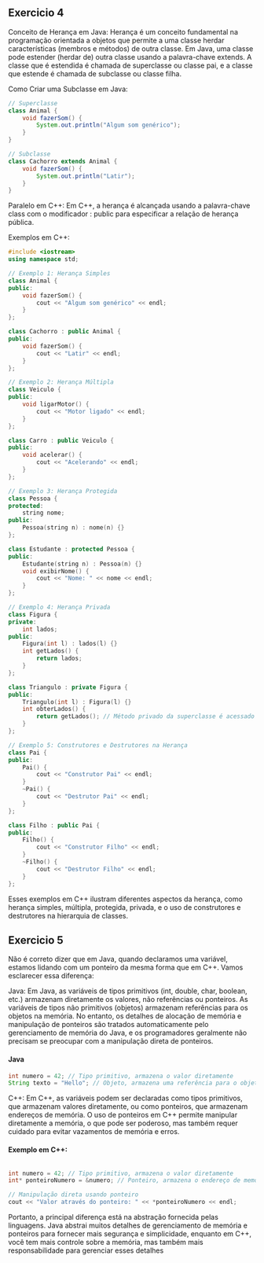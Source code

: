 ## Exercicio 4

Conceito de Herança em Java:
Herança é um conceito fundamental na programação orientada a objetos que permite a uma classe herdar características (membros e métodos) de outra classe. Em Java, uma classe pode estender (herdar de) outra classe usando a palavra-chave extends. A classe que é estendida é chamada de superclasse ou classe pai, e a classe que estende é chamada de subclasse ou classe filha.

Como Criar uma Subclasse em Java:
~~~java
// Superclasse
class Animal {
    void fazerSom() {
        System.out.println("Algum som genérico");
    }
}

// Subclasse
class Cachorro extends Animal {
    void fazerSom() {
        System.out.println("Latir");
    }
}
~~~
Paralelo em C++:
Em C++, a herança é alcançada usando a palavra-chave class com o modificador : public para especificar a relação de herança pública.

Exemplos em C++:
~~~cpp
#include <iostream>
using namespace std;

// Exemplo 1: Herança Simples
class Animal {
public:
    void fazerSom() {
        cout << "Algum som genérico" << endl;
    }
};

class Cachorro : public Animal {
public:
    void fazerSom() {
        cout << "Latir" << endl;
    }
};

// Exemplo 2: Herança Múltipla
class Veiculo {
public:
    void ligarMotor() {
        cout << "Motor ligado" << endl;
    }
};

class Carro : public Veiculo {
public:
    void acelerar() {
        cout << "Acelerando" << endl;
    }
};

// Exemplo 3: Herança Protegida
class Pessoa {
protected:
    string nome;
public:
    Pessoa(string n) : nome(n) {}
};

class Estudante : protected Pessoa {
public:
    Estudante(string n) : Pessoa(n) {}
    void exibirNome() {
        cout << "Nome: " << nome << endl;
    }
};

// Exemplo 4: Herança Privada
class Figura {
private:
    int lados;
public:
    Figura(int l) : lados(l) {}
    int getLados() {
        return lados;
    }
};

class Triangulo : private Figura {
public:
    Triangulo(int l) : Figura(l) {}
    int obterLados() {
        return getLados(); // Método privado da superclasse é acessado dentro da subclasse
    }
};

// Exemplo 5: Construtores e Destrutores na Herança
class Pai {
public:
    Pai() {
        cout << "Construtor Pai" << endl;
    }
    ~Pai() {
        cout << "Destrutor Pai" << endl;
    }
};

class Filho : public Pai {
public:
    Filho() {
        cout << "Construtor Filho" << endl;
    }
    ~Filho() {
        cout << "Destrutor Filho" << endl;
    }
};
~~~

Esses exemplos em C++ ilustram diferentes aspectos da herança, como herança simples, múltipla, protegida, privada, e o uso de construtores e destrutores na hierarquia de classes.

## Exercicio 5

Não é correto dizer que em Java, quando declaramos uma variável, estamos lidando com um ponteiro da mesma forma que em C++. Vamos esclarecer essa diferença:

Java:
Em Java, as variáveis de tipos primitivos (int, double, char, boolean, etc.) armazenam diretamente os valores, não referências ou ponteiros. As variáveis de tipos não primitivos (objetos) armazenam referências para os objetos na memória. No entanto, os detalhes de alocação de memória e manipulação de ponteiros são tratados automaticamente pelo gerenciamento de memória do Java, e os programadores geralmente não precisam se preocupar com a manipulação direta de ponteiros.
#### Java
~~~java
int numero = 42; // Tipo primitivo, armazena o valor diretamente
String texto = "Hello"; // Objeto, armazena uma referência para o objeto na memória
~~~

C++:
Em C++, as variáveis podem ser declaradas como tipos primitivos, que armazenam valores diretamente, ou como ponteiros, que armazenam endereços de memória. O uso de ponteiros em C++ permite manipular diretamente a memória, o que pode ser poderoso, mas também requer cuidado para evitar vazamentos de memória e erros.

#### Exemplo em C++:
~~~cpp

int numero = 42; // Tipo primitivo, armazena o valor diretamente
int* ponteiroNumero = &numero; // Ponteiro, armazena o endereço de memória

// Manipulação direta usando ponteiro
cout << "Valor através do ponteiro: " << *ponteiroNumero << endl;
~~~ 

Portanto, a principal diferença está na abstração fornecida pelas linguagens. Java abstrai muitos detalhes de gerenciamento de memória e ponteiros para fornecer mais segurança e simplicidade, enquanto em C++, você tem mais controle sobre a memória, mas também mais responsabilidade para gerenciar esses detalhes
